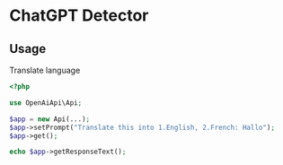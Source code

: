 # ChatGPT Detector
## Usage
Translate language

```php
<?php

use OpenAiApi\Api;

$app = new Api(...);
$app->setPrompt("Translate this into 1.English, 2.French: Hallo");
$app->get();

echo $app->getResponseText();
```
